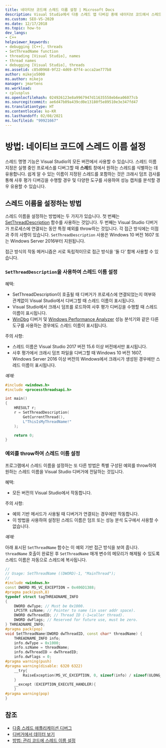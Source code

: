 ```yaml
---
title: 네이티브 코드에 스레드 이름 설정 | Microsoft Docs
description: Visual Studio에서 다중 스레드 앱 디버깅 중에 네이티브 코드에서 스레드 이름을 설정합니다. 스레드 이름 지정은 스레드 창에서 스레드를 추적하는 데 사용됩니다.
ms.custom: SEO-VS-2020
ms.date: 12/17/2018
ms.topic: how-to
dev_langs:
- C++
helpviewer_keywords:
- debugging [C++], threads
- SetThreadName function
- threading [Visual Studio], names
- thread names
- debugging [Visual Studio], threads
ms.assetid: c85d0968-9f22-4d69-87f4-acca2ae777b8
author: mikejo5000
ms.author: mikejo
manager: jmartens
ms.workload:
- cplusplus
ms.openlocfilehash: 024926123e8a9967947d11635558eb6ea06077cb
ms.sourcegitcommit: ae6d47b09a439cd0e13180f5e89510e3e347fd47
ms.translationtype: HT
ms.contentlocale: ko-KR
ms.lasthandoff: 02/08/2021
ms.locfileid: "99921667"
---
```

# <a name="how-to-set-a-thread-name-in-native-code"></a>방법: 네이티브 코드에 스레드 이름 설정
스레드 명명 기능은 Visual Studio의 모든 버전에서 사용할 수 있습니다. 스레드 이름 지정은 실행 중인 프로세스를 디버그할 때 **스레드** 창에서 원하는 스레드를 식별하는 데 유용합니다. 쉽게 알 수 있는 이름이 지정된 스레드를 포함하는 것은 크래시 덤프 검사를 통해 사후 평가 디버깅을 수행할 경우 및 다양한 도구를 사용하여 성능 캡처를 분석할 경우 유용할 수 있습니다.

## <a name="ways-to-set-a-thread-name"></a>스레드 이름을 설정하는 방법

스레드 이름을 설정하는 방법에는 두 가지가 있습니다. 첫 번째는 [SetThreadDescription](/windows/desktop/api/processthreadsapi/nf-processthreadsapi-setthreaddescription) 함수를 사용하는 것입니다. 두 번째는 Visual Studio 디버거가 프로세스에 연결되는 동안 특정 예외를 throw하는 것입니다. 각 접근 방식에는 이점과 주의 사항이 있습니다. `SetThreadDescription` 사용은 Windows 10 버전 1607 또는 Windows Server 2016부터 지원됩니다.

접근 방식의 작동 메커니즘은 서로 독립적이므로 접근 방식을 ‘둘 다’ 함께 사용할 수 있습니다.

### <a name="set-a-thread-name-by-using-setthreaddescription"></a>`SetThreadDescription`을 사용하여 스레드 이름 설정

혜택:
* SetThreadDescription이 호출될 때 디버거가 프로세스에 연결되었는지 여부와 관계없이 Visual Studio에서 디버그할 때 스레드 이름이 표시됩니다.
* Visual Studio에서 크래시 덤프를 로드하여 사후 평가 디버깅을 수행할 때 스레드 이름이 표시됩니다.
* [WinDbg](/windows-hardware/drivers/debugger/debugger-download-tools) 디버거 및 [Windows Performance Analyzer](/windows-hardware/test/wpt/windows-performance-analyzer) 성능 분석기와 같은 다른 도구를 사용하는 경우에도 스레드 이름이 표시됩니다.

주의 사항:
* 스레드 이름은 Visual Studio 2017 버전 15.6 이상 버전에서만 표시됩니다.
* 사후 평가에서 크래시 덤프 파일을 디버그할 때 Windows 10 버전 1607, Windows Server 2016 이상 버전의 Windows에서 크래시가 생성된 경우에만 스레드 이름이 표시됩니다.

*예제:*

```C++
#include <windows.h>
#include <processthreadsapi.h>

int main()
{
    HRESULT r;
    r = SetThreadDescription(
        GetCurrentThread(),
        L"ThisIsMyThreadName!"
    );

    return 0;
}
```

### <a name="set-a-thread-name-by-throwing-an-exception"></a>예외를 throw하여 스레드 이름 설정

프로그램에서 스레드 이름을 설정하는 또 다른 방법은 특별 구성된 예외를 throw하여 원하는 스레드 이름을 Visual Studio 디버거에 전달하는 것입니다.

혜택:
* 모든 버전의 Visual Studio에서 작동합니다.

주의 사항:
* 예외 기반 메서드가 사용될 때 디버거가 연결되는 경우에만 작동합니다.
* 이 방법을 사용하여 설정된 스레드 이름은 덤프 또는 성능 분석 도구에서 사용할 수 없습니다.

*예제:*

아래 표시된 `SetThreadName` 함수는 이 예외 기반 접근 방식을 보여 줍니다. `threadName` 호출이 완료된 후 `SetThreadName` 매개 변수의 메모리가 해제될 수 있도록 스레드 이름은 자동으로 스레드에 복사됩니다.

```C++
//
// Usage: SetThreadName ((DWORD)-1, "MainThread");
//
#include <windows.h>
const DWORD MS_VC_EXCEPTION = 0x406D1388;
#pragma pack(push,8)
typedef struct tagTHREADNAME_INFO
{
    DWORD dwType; // Must be 0x1000.
    LPCSTR szName; // Pointer to name (in user addr space).
    DWORD dwThreadID; // Thread ID (-1=caller thread).
    DWORD dwFlags; // Reserved for future use, must be zero.
} THREADNAME_INFO;
#pragma pack(pop)
void SetThreadName(DWORD dwThreadID, const char* threadName) {
    THREADNAME_INFO info;
    info.dwType = 0x1000;
    info.szName = threadName;
    info.dwThreadID = dwThreadID;
    info.dwFlags = 0;
#pragma warning(push)
#pragma warning(disable: 6320 6322)
    __try{
        RaiseException(MS_VC_EXCEPTION, 0, sizeof(info) / sizeof(ULONG_PTR), (ULONG_PTR*)&info);
    }
    __except (EXCEPTION_EXECUTE_HANDLER){
    }
#pragma warning(pop)
}
```

## <a name="see-also"></a>참조
- [다중 스레드 애플리케이션 디버그](../debugger/debug-multithreaded-applications-in-visual-studio.md)
- [디버거에서 데이터 보기](../debugger/viewing-data-in-the-debugger.md)
- [방법: 관리 코드에 스레드 이름 설정](../debugger/how-to-set-a-thread-name-in-managed-code.md)
